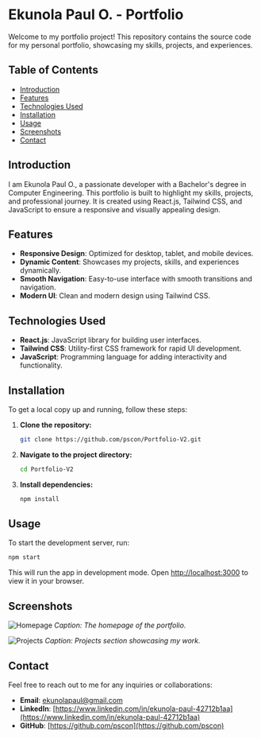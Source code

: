 # Ekunola Paul O. - Portfolio

Welcome to my portfolio project! This repository contains the source code for my personal portfolio, showcasing my skills, projects, and experiences.

## Table of Contents

- [Introduction](#introduction)
- [Features](#features)
- [Technologies Used](#technologies-used)
- [Installation](#installation)
- [Usage](#usage)
- [Screenshots](#screenshots)
- [Contact](#contact)

## Introduction

I am Ekunola Paul O., a passionate developer with a Bachelor's degree in Computer Engineering. This portfolio is built to highlight my skills, projects, and professional journey. It is created using React.js, Tailwind CSS, and JavaScript to ensure a responsive and visually appealing design.

## Features

- **Responsive Design**: Optimized for desktop, tablet, and mobile devices.
- **Dynamic Content**: Showcases my projects, skills, and experiences dynamically.
- **Smooth Navigation**: Easy-to-use interface with smooth transitions and navigation.
- **Modern UI**: Clean and modern design using Tailwind CSS.

## Technologies Used

- **React.js**: JavaScript library for building user interfaces.
- **Tailwind CSS**: Utility-first CSS framework for rapid UI development.
- **JavaScript**: Programming language for adding interactivity and functionality.

## Installation

To get a local copy up and running, follow these steps:

1. **Clone the repository:**

   ```sh
   git clone https://github.com/pscon/Portfolio-V2.git
   ```

2. **Navigate to the project directory:**

   ```sh
   cd Portfolio-V2
   ```

3. **Install dependencies:**
   ```sh
   npm install
   ```

## Usage

To start the development server, run:

```sh
npm start
```

This will run the app in development mode. Open [http://localhost:3000](http://localhost:3000) to view it in your browser.

## Screenshots

![Homepage](screenshots/homepage.png)
_Caption: The homepage of the portfolio._

![Projects](screenshots/projects.png)
_Caption: Projects section showcasing my work._

## Contact

Feel free to reach out to me for any inquiries or collaborations:

- **Email**: ekunolapaul@gmail.com
- **LinkedIn**: [https://www.linkedin.com/in/ekunola-paul-42712b1aa](https://www.linkedin.com/in/ekunola-paul-42712b1aa)
- **GitHub**: [https://github.com/pscon](https://github.com/pscon)
